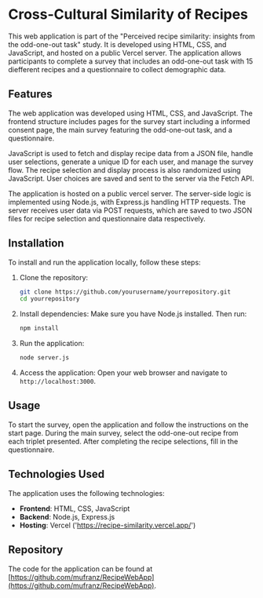 # Cross-Cultural Similarity of Recipes

This web application is part of the "Perceived recipe similarity: insights from the odd-one-out task" study. It is developed using HTML, CSS, and JavaScript, and hosted on a public Vercel server. The application allows participants to complete a survey that includes an odd-one-out task with 15 diefferent recipes and a questionnaire to collect demographic data.

## Features

The web application was developed using HTML, CSS, and JavaScript. The frontend structure includes pages for the survey start including a informed consent page, the main survey featuring the odd-one-out task, and a questionnaire.

JavaScript is used to fetch and display recipe data from a JSON file, handle user selections, generate a unique ID for each user, and manage the survey flow. The recipe selection and display process is also randomized using JavaScript. User choices are saved and sent to the server via the Fetch API.

The application is hosted on a public vercel server. The server-side logic is implemented using Node.js, with Express.js handling HTTP requests. The server receives user data via POST requests, which are saved to two JSON files for recipe selection and questionnaire data respectively.

## Installation

To install and run the application locally, follow these steps:

1. Clone the repository:
   ```bash
   git clone https://github.com/yourusername/yourrepository.git
   cd yourrepository

2. Install dependencies:
Make sure you have Node.js installed. Then run:
   ```bash
   npm install

3. Run the application:
   ```bash
   node server.js

4. Access the application:
Open your web browser and navigate to `http://localhost:3000`.

## Usage
To start the survey, open the application and follow the instructions on the start page. During the main survey, select the odd-one-out recipe from each triplet presented. After completing the recipe selections, fill in the questionnaire.

## Technologies Used

The application uses the following technologies:
- **Frontend**: HTML, CSS, JavaScript
- **Backend**: Node.js, Express.js
- **Hosting**: Vercel ('https://recipe-similarity.vercel.app/')

## Repository
The code for the application can be found at [https://github.com/mufranz/RecipeWebApp](https://github.com/mufranz/RecipeWebApp).
